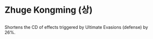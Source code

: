 # Zhuge Kongming (상)

##

Shortens the CD of effects triggered by Ultimate Evasions (defense) by 26%.
